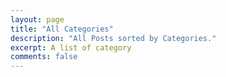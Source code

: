 ```yaml
---
layout: page
title: "All Categories"
description: "All Posts sorted by Categories."
excerpt: A list of category
comments: false
---
```

